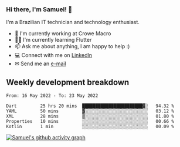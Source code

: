 ### Hi there, I'm Samuel! 👋

I'm a Brazilian IT technician and technology enthusiast.

- 🏢 I'm currently working at Crowe Macro
- 👨‍💻 I'm currently learning Flutter
- 📫 Ask me about anything, I am happy to help :)
- 💻 Connect with me on [LinkedIn](https://www.linkedin.com/in/samuel-s-marques/)
- ✉ Send me an [e-mail](mailto:samuel.s.marques@protonmail.com)

## Weekly development breakdown
<!--START_SECTION:waka-->

```text
From: 16 May 2022 - To: 23 May 2022

Dart         25 hrs 20 mins  ███████████████████████▓░   94.32 %
YAML         50 mins         ▓░░░░░░░░░░░░░░░░░░░░░░░░   03.12 %
XML          28 mins         ▒░░░░░░░░░░░░░░░░░░░░░░░░   01.80 %
Properties   10 mins         ░░░░░░░░░░░░░░░░░░░░░░░░░   00.66 %
Kotlin       1 min           ░░░░░░░░░░░░░░░░░░░░░░░░░   00.09 %
```

<!--END_SECTION:waka-->

[![Samuel's github activity graph](https://activity-graph.herokuapp.com/graph?username=samuel-s-marques&theme=react-dark)](https://github.com/samuel-s-marques)
